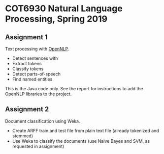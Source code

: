 # COT6930 Natural Language Processing, Spring 2019

## Assignment 1

Text processing with [OpenNLP](https://opennlp.apache.org/).

- Detect sentences with 
- Extract tokens
- Classify tokens
- Detect parts-of-speech
- Find named entities

This is the Java code only. See the report for instructions to add the OpenNLP libraries to the project.

## Assignment 2

Document classification using Weka.

- Create ARFF train and test file from plain text file (already tokenized and stemmed)
- Use Weka to classify the documents (use Naive Bayes and SVM, as requested in assignment)
